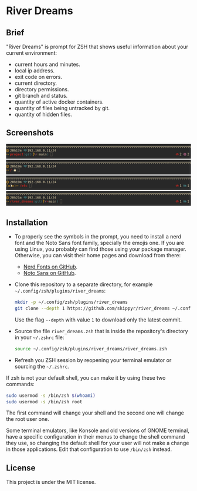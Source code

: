 # River Dreams


## Brief

"River Dreams" is prompt for ZSH that shows useful information about your
current environment:

  + current hours and minutes.
  + local ip address.
  + exit code on errors.
  + current directory.
  + directory permissions.
  + git branch and status.
  + quantity of active docker containers.
  + quantity of files being untracked by git.
  + quantity of hidden files.


## Screenshots


![](screenshots/preview_1.png)
![](screenshots/preview_2.png)
![](screenshots/preview_3.png)
![](screenshots/preview_4.png)


## Installation

  + To properly see the symbols in the prompt, you need to install a nerd font
    and the Noto Sans font family, specially the emojis one. If you are using
    Linux, you probably can find those using your package manager. Otherwise,
    you can visit their home pages and download from there:

      + [Nerd Fonts on GitHub](https://github.com/ryanoasis/nerd-fonts).
      + [Noto Sans on GitHub](https://fonts.google.com/noto/specimen/Noto+Emoji).

  + Clone this repository to a separate directory, for example
    `~/.config/zsh/plugins/river_dreams`:

    ```bash
    mkdir -p ~/.config/zsh/plugins/river_dreams
    git clone --depth 1 https://github.com/skippyr/river_dreams ~/.config/zsh/plugins/river_dreams
    ```

    Use the flag `--depth` with value `1` to download only the latest commit.

  + Source the file `river_dreams.zsh` that is inside the repository's directory
    in your `~/.zshrc` file:

    ```bash
    source ~/.config/zsh/plugins/river_dreams/river_dreams.zsh
    ```

  + Refresh you ZSH session by reopening your terminal emulator or sourcing
    the `~/.zshrc`.

  If zsh is not your default shell, you can make it by using these two commands:

  ```bash
  sudo usermod -s /bin/zsh $(whoami)
  sudo usermod -s /bin/zsh root
  ```

  The first command will change your shell and the second one will change the
  root user one.

  Some terminal emulators, like Konsole and old versions of GNOME terminal, have
  a specific configuration in their menus to change the shell command they
  use, so changing the default shell for your user will not make a change
  in those applications. Edit that configuration to use `/bin/zsh` instead.

## License

This project is under the MIT license.
